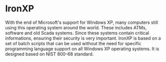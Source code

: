 # IronXP

With the end of Microsoft's support for Windows XP, many computers still using this operating system around the world. These includes ATMs, software and old Scada systems. Since these systems contain critical informations, ensuring their security is very important. IronXP is based on a set of batch scripts that can be used without the need for specific programming language support on all Windows XP operating systems. It is designed based on NIST 800-68 standard.
